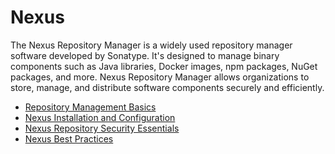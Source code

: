 # Nexus
The Nexus Repository Manager is a widely used repository manager software developed by Sonatype. It's designed to manage binary components such as Java libraries, Docker images, npm packages, NuGet packages, and more. Nexus Repository Manager allows organizations to store, manage, and distribute software components securely and efficiently.


- [Repository Management Basics](https://learn.sonatype.com/courses/nxrm-admin-100/)
- [Nexus Installation and Configuration](https://learn.sonatype.com/courses/nxrm-config-100/)
- [Nexus Repository Security Essentials](https://learn.sonatype.com/courses/nxrm-sec-100/)
- [Nexus Best Practices](https://help.sonatype.com/repomanager3/nexus-repository-best-practices)
